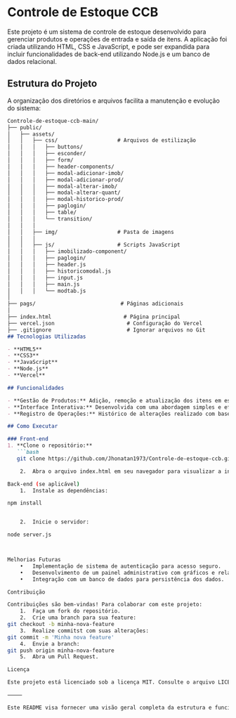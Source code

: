 # Controle de Estoque CCB

Este projeto é um sistema de controle de estoque desenvolvido para gerenciar produtos e operações de entrada e saída de itens. A aplicação foi criada utilizando HTML, CSS e JavaScript, e pode ser expandida para incluir funcionalidades de back-end utilizando Node.js e um banco de dados relacional.

## Estrutura do Projeto

A organização dos diretórios e arquivos facilita a manutenção e evolução do sistema:

```markdown
Controle-de-estoque-ccb-main/
├── public/
│   ├── assets/
│   │   ├── css/                   # Arquivos de estilização
│   │   │   ├── buttons/
│   │   │   ├── esconder/
│   │   │   ├── form/
│   │   │   ├── header-components/
│   │   │   ├── modal-adicionar-imob/
│   │   │   ├── modal-adicionar-prod/
│   │   │   ├── modal-alterar-imob/
│   │   │   ├── modal-alterar-quant/
│   │   │   ├── modal-historico-prod/
│   │   │   ├── paglogin/
│   │   │   ├── table/
│   │   │   └── transition/
│   │   │
│   │   ├── img/                   # Pasta de imagens
│   │   │
│   │   ├── js/                    # Scripts JavaScript
│   │   │   ├── imobilizado-component/
│   │   │   ├── paglogin/
│   │   │   ├── header.js
│   │   │   ├── historicomodal.js
│   │   │   ├── input.js
│   │   │   ├── main.js
│   │   │   └── modtab.js
│
├── pags/                           # Páginas adicionais
│
├── index.html                       # Página principal
├── vercel.json                       # Configuração do Vercel
├── .gitignore                        # Ignorar arquivos no Git
## Tecnologias Utilizadas

- **HTML5**
- **CSS3**
- **JavaScript**
- **Node.js**
- **Vercel**

## Funcionalidades

- **Gestão de Produtos:** Adição, remoção e atualização dos itens em estoque.
- **Interface Interativa:** Desenvolvida com uma abordagem simples e eficiente em HTML, CSS e JavaScript.
- **Registro de Operações:** Histórico de alterações realizado com base na identificação do usuário.

## Como Executar

### Front-end
1. **Clone o repositório:**
   ```bash
   git clone https://github.com/Jhonatan1973/Controle-de-estoque-ccb.git

	2.	Abra o arquivo index.html em seu navegador para visualizar a interface.

Back-end (se aplicável)
	1.	Instale as dependências:

npm install


	2.	Inicie o servidor:

node server.js



Melhorias Futuras
	•	Implementação de sistema de autenticação para acesso seguro.
	•	Desenvolvimento de um painel administrativo com gráficos e relatórios.
	•	Integração com um banco de dados para persistência dos dados.

Contribuição

Contribuições são bem-vindas! Para colaborar com este projeto:
	1.	Faça um fork do repositório.
	2.	Crie uma branch para sua feature:
git checkout -b minha-nova-feature
	3.	Realize commitst com suas alterações:
git commit -m 'Minha nova feature'
	4.	Envie a branch:
git push origin minha-nova-feature
	5.	Abra um Pull Request.

Licença

Este projeto está licenciado sob a licença MIT. Consulte o arquivo LICENSE para mais detalhes.

⸻

Este README visa fornecer uma visão geral completa da estrutura e funcionamento do projeto. Se tiver dúvidas ou sugestões, sinta-se à vontade para abrir uma issue ou entrar em contato!
